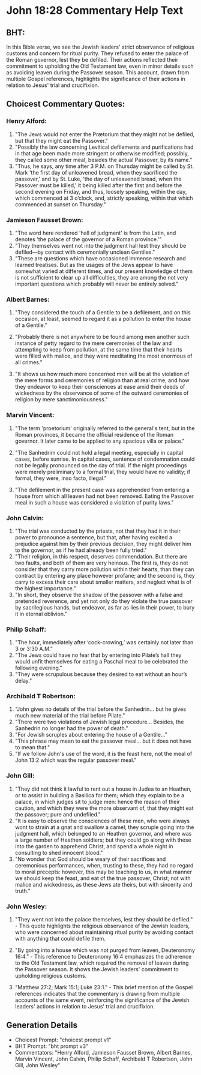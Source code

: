 # John 18:28 Commentary Help Text

## BHT:
In this Bible verse, we see the Jewish leaders' strict observance of religious customs and concern for ritual purity. They refused to enter the palace of the Roman governor, lest they be defiled. Their actions reflected their commitment to upholding the Old Testament law, even in minor details such as avoiding leaven during the Passover season. This account, drawn from multiple Gospel references, highlights the significance of their actions in relation to Jesus' trial and crucifixion.

## Choicest Commentary Quotes:
### Henry Alford:
1) "The Jews would not enter the Prætorium that they might not be defiled, but that they might eat the Passover."
2) "Possibly the law concerning Levitical defilements and purifications had in that age been made more stringent or otherwise modified; possibly, they called some other meal, besides the actual Passover, by its name."
3) "Thus, he says, any time after 3 P.M. on Thursday might be called by St. Mark 'the first day of unleavened bread, when they sacrificed the passover,' and by St. Luke, 'the day of unleavened bread, when the Passover must be killed,' it being killed after the first and before the second evening on Friday, and thus, loosely speaking, within the day, which commenced at 3 o’clock, and, strictly speaking, within that which commenced at sunset on Thursday."

### Jamieson Fausset Brown:
1. "The word here rendered 'hall of judgment' is from the Latin, and denotes 'the palace of the governor of a Roman province.'"
2. "They themselves went not into the judgment hall lest they should be defiled—by contact with ceremonially unclean Gentiles."
3. "These are questions which have occasioned immense research and learned treatises. But as the usages of the Jews appear to have somewhat varied at different times, and our present knowledge of them is not sufficient to clear up all difficulties, they are among the not very important questions which probably will never be entirely solved."

### Albert Barnes:
1. "They considered the touch of a Gentile to be a defilement, and on this occasion, at least, seemed to regard it as a pollution to enter the house of a Gentile." 

2. "Probably there is not anywhere to be found among men another such instance of petty regard to the mere ceremonies of the law and attempting to keep from pollution, at the same time that their hearts were filled with malice, and they were meditating the most enormous of all crimes." 

3. "It shows us how much more concerned men will be at the violation of the mere forms and ceremonies of religion than at real crime, and how they endeavor to keep their consciences at ease amid their deeds of wickedness by the observance of some of the outward ceremonies of religion by mere sanctimoniousness."

### Marvin Vincent:
1. "The term 'proetorium' originally referred to the general's tent, but in the Roman provinces, it became the official residence of the Roman governor. It later came to be applied to any spacious villa or palace." 

2. "The Sanhedrim could not hold a legal meeting, especially in capital cases, before sunrise. In capital cases, sentence of condemnation could not be legally pronounced on the day of trial. If the night proceedings were merely preliminary to a formal trial, they would have no validity; if formal, they were, inso facto, illegal." 

3. "The defilement in the present case was apprehended from entering a house from which all leaven had not been removed. Eating the Passover meal in such a house was considered a violation of purity laws."

### John Calvin:
1. "The trial was conducted by the priests, not that they had it in their power to pronounce a sentence, but that, after having excited a prejudice against him by their previous decision, they might deliver him to the governor, as if he had already been fully tried."
2. "Their religion, in this respect, deserves commendation. But there are two faults, and both of them are very heinous. The first is, they do not consider that they carry more pollution within their hearts, than they can contract by entering any place however profane; and the second is, they carry to excess their care about smaller matters, and neglect what is of the highest importance."
3. "In short, they observe the shadow of the passover with a false and pretended reverence, and yet not only do they violate the true passover by sacrilegious hands, but endeavor, as far as lies in their power, to bury it in eternal oblivion."

### Philip Schaff:
1. "The hour, immediately after ‘cock-crowing,’ was certainly not later than 3 or 3:30 A.M."
2. "The Jews could have no fear that by entering into Pilate’s hall they would unfit themselves for eating a Paschal meal to be celebrated the following evening."
3. "They were scrupulous because they desired to eat without an hour’s delay."

### Archibald T Robertson:
1. "John gives no details of the trial before the Sanhedrin... but he gives much new material of the trial before Pilate."
2. "There were two violations of Jewish legal procedure... Besides, the Sanhedrin no longer had the power of death."
3. "For Jewish scruples about entering the house of a Gentile..."
4. "This phrase may mean to eat the passover meal... but it does not have to mean that."
5. "If we follow John's use of the word, it is the feast here, not the meal of John 13:2 which was the regular passover meal."

### John Gill:
1. "They did not think it lawful to rent out a house in Judea to an Heathen, or to assist in building a Basilica for them; which they explain to be a palace, in which judges sit to judge men: hence the reason of their caution, and which they were the more observant of, that they might eat the passover; pure and undefiled."
2. "It is easy to observe the consciences of these men, who were always wont to strain at a gnat and swallow a camel; they scruple going into the judgment hall, which belonged to an Heathen governor, and where was a large number of Heathen soldiers; but they could go along with these into the garden to apprehend Christ, and spend a whole night in consulting to shed innocent blood."
3. "No wonder that God should be weary of their sacrifices and ceremonious performances, when, trusting to these, they had no regard to moral precepts: however, this may be teaching to us, in what manner we should keep the feast, and eat of the true passover, Christ; not with malice and wickedness, as these Jews ate theirs, but with sincerity and truth."

### John Wesley:
1. "They went not into the palace themselves, lest they should be defiled." - This quote highlights the religious observance of the Jewish leaders, who were concerned about maintaining ritual purity by avoiding contact with anything that could defile them.

2. "By going into a house which was not purged from leaven, Deuteronomy 16:4." - This reference to Deuteronomy 16:4 emphasizes the adherence to the Old Testament law, which required the removal of leaven during the Passover season. It shows the Jewish leaders' commitment to upholding religious customs.

3. "Matthew 27:2; Mark 15:1; Luke 23:1." - This brief mention of the Gospel references indicates that the commentary is drawing from multiple accounts of the same event, reinforcing the significance of the Jewish leaders' actions in relation to Jesus' trial and crucifixion.


## Generation Details
- Choicest Prompt: "choicest prompt v1"
- BHT Prompt: "bht prompt v3"
- Commentators: "Henry Alford, Jamieson Fausset Brown, Albert Barnes, Marvin Vincent, John Calvin, Philip Schaff, Archibald T Robertson, John Gill, John Wesley"
